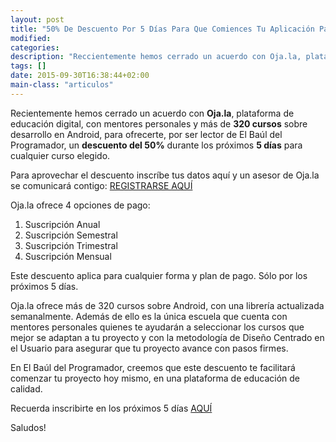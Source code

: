 ```yaml
---
layout: post
title: "50% De Descuento Por 5 Días Para Que Comiences Tu Aplicación Para Android"
modified:
categories:
description: "Reccientemente hemos cerrado un acuerdo con Oja.la, plataforma de educación digital, con mentores personales y más de 320 cursos sobre desarrollo en Android, para ofrecerte, por ser lector de El Baúl del Programador, un descuento del 50% durante los próximos 5 días para cualquier curso elegido."
tags: []
date: 2015-09-30T16:38:44+02:00
main-class: "articulos"
---
```

Recientemente hemos cerrado un acuerdo con __Oja.la__, plataforma de educación digital, con mentores personales y más de __320 cursos__ sobre desarrollo en Android, para ofrecerte, por ser lector de El Baúl del Programador, un __descuento del 50%__ durante los próximos __5 días__ para cualquier curso elegido.

<!--ad-->

Para aprovechar el descuento inscríbe tus datos aquí y un asesor de Oja.la se comunicará contigo: [REGISTRARSE AQUÍ](https://oja.la/l/bauldelprogramador?utm_source=Comunidad%3AElBauldelProgramador&utm_medium=Convocatoria&utm_campaign=24%2F09%2F2015)

Oja.la ofrece 4 opciones de pago:

  1. Suscripción Anual
  2. Suscripción Semestral
  3. Suscripción Trimestral
  4. Suscripción Mensual

Este descuento aplica para cualquier forma y plan de pago. Sólo por los próximos 5 días.


Oja.la ofrece más de 320 cursos sobre Android, con una librería actualizada semanalmente. Además de ello es la única escuela que cuenta con mentores personales quienes te ayudarán a seleccionar los cursos que mejor se adaptan a tu proyecto y con la metodología de Diseño Centrado en el Usuario para asegurar que tu proyecto avance con pasos firmes.

En El Baúl del Programador, creemos que este descuento te facilitará comenzar tu proyecto hoy mismo, en una plataforma de educación de calidad.


Recuerda inscribirte en los próximos 5 días [AQUÍ](https://oja.la/l/bauldelprogramador?utm_source=Comunidad%3AElBauldelProgramador&utm_medium=Convocatoria&utm_campaign=24%2F09%2F2015)

Saludos!
